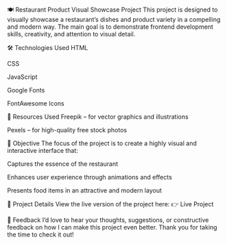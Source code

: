 🍽️ Restaurant Product Visual Showcase Project
This project is designed to visually showcase a restaurant’s dishes and product variety in a compelling and modern way. The main goal is to demonstrate frontend development skills, creativity, and attention to visual detail.



🛠️ Technologies Used
HTML

CSS

JavaScript

Google Fonts

FontAwesome Icons

📸 Resources Used
Freepik – for vector graphics and illustrations

Pexels – for high-quality free stock photos

🎯 Objective
The focus of the project is to create a highly visual and interactive interface that:

Captures the essence of the restaurant

Enhances user experience through animations and effects

Presents food items in an attractive and modern layout

🔗 Project Details
View the live version of the project here:
👉 Live Project

💬 Feedback
I’d love to hear your thoughts, suggestions, or constructive feedback on how I can make this project even better.
Thank you for taking the time to check it out!
